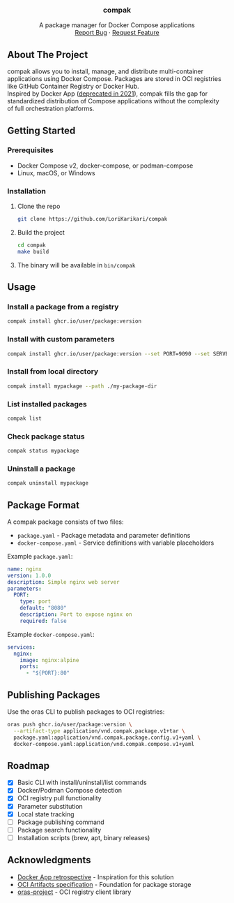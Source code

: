 <a id="readme-top"></a>

<br />
<div align="center">
  <h3 align="center">compak</h3>

  <p align="center">
    A package manager for Docker Compose applications
    <!-- <br />
    <a href="https://github.com/LoriKarikari/compak"><strong>Explore the docs »</strong></a>
    <br /> -->
    <br />
    <a href="https://github.com/LoriKarikari/compak/issues/new?labels=bug">Report Bug</a>
    ·
    <a href="https://github.com/LoriKarikari/compak/issues/new?labels=enhancement">Request Feature</a>
  </p>
</div>


## About The Project

compak allows you to install, manage, and distribute multi-container applications using Docker Compose. Packages are stored in OCI registries like GitHub Container Registry or Docker Hub.  
Inspired by Docker App ([deprecated in 2021](https://github.com/docker/roadmap/issues/209)), compak fills the gap for standardized distribution of Compose applications without the complexity of full orchestration platforms.


## Getting Started

### Prerequisites

* Docker Compose v2, docker-compose, or podman-compose
* Linux, macOS, or Windows

### Installation

1. Clone the repo
   ```bash
   git clone https://github.com/LoriKarikari/compak
   ```
2. Build the project
   ```bash
   cd compak
   make build
   ```
3. The binary will be available in `bin/compak`

## Usage

### Install a package from a registry

```bash
compak install ghcr.io/user/package:version
```

### Install with custom parameters

```bash
compak install ghcr.io/user/package:version --set PORT=9090 --set SERVER_NAME=myserver
```

### Install from local directory

```bash
compak install mypackage --path ./my-package-dir
```

### List installed packages

```bash
compak list
```

### Check package status

```bash
compak status mypackage
```

### Uninstall a package

```bash
compak uninstall mypackage
```

## Package Format

A compak package consists of two files:

* `package.yaml` - Package metadata and parameter definitions
* `docker-compose.yaml` - Service definitions with variable placeholders

Example `package.yaml`:
```yaml
name: nginx
version: 1.0.0
description: Simple nginx web server
parameters:
  PORT:
    type: port
    default: "8080"
    description: Port to expose nginx on
    required: false
```

Example `docker-compose.yaml`:
```yaml
services:
  nginx:
    image: nginx:alpine
    ports:
      - "${PORT}:80"
```

## Publishing Packages

Use the oras CLI to publish packages to OCI registries:

```bash
oras push ghcr.io/user/package:version \
  --artifact-type application/vnd.compak.package.v1+tar \
  package.yaml:application/vnd.compak.package.config.v1+yaml \
  docker-compose.yaml:application/vnd.compak.compose.v1+yaml
```

## Roadmap

- [x] Basic CLI with install/uninstall/list commands
- [x] Docker/Podman Compose detection
- [x] OCI registry pull functionality
- [x] Parameter substitution
- [x] Local state tracking
- [ ] Package publishing command
- [ ] Package search functionality
- [ ] Installation scripts (brew, apt, binary releases)

## Acknowledgments

* [Docker App retrospective](https://github.com/docker/roadmap/issues/209) - Inspiration for this solution
* [OCI Artifacts specification](https://github.com/opencontainers/artifacts) - Foundation for package storage
* [oras-project](https://github.com/oras-project/oras-go) - OCI registry client library
